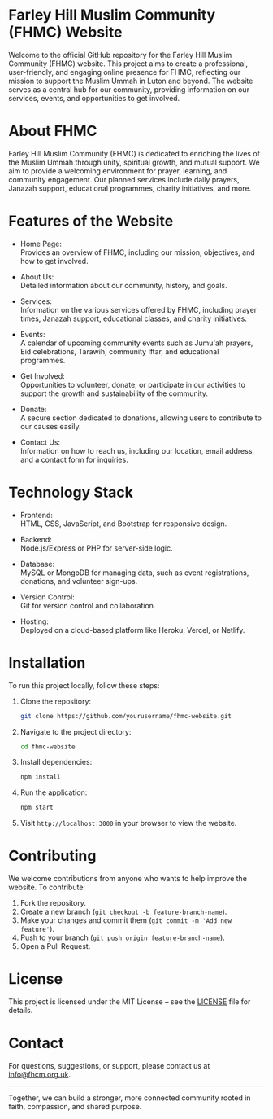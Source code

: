 # Farley Hill Muslim Community (FHMC) Website

Welcome to the official GitHub repository for the Farley Hill Muslim Community (FHMC) website. This project aims to create a professional, user-friendly, and engaging online presence for FHMC, reflecting our mission to support the Muslim Ummah in Luton and beyond. The website serves as a central hub for our community, providing information on our services, events, and opportunities to get involved.

# About FHMC

Farley Hill Muslim Community (FHMC) is dedicated to enriching the lives of the Muslim Ummah through unity, spiritual growth, and mutual support. We aim to provide a welcoming environment for prayer, learning, and community engagement. Our planned services include daily prayers, Janazah support, educational programmes, charity initiatives, and more.

# Features of the Website

- Home Page:  
  Provides an overview of FHMC, including our mission, objectives, and how to get involved.

- About Us:  
  Detailed information about our community, history, and goals.

- Services:  
  Information on the various services offered by FHMC, including prayer times, Janazah support, educational classes, and charity initiatives.

- Events:  
  A calendar of upcoming community events such as Jumu'ah prayers, Eid celebrations, Tarawih, community Iftar, and educational programmes.

- Get Involved:  
  Opportunities to volunteer, donate, or participate in our activities to support the growth and sustainability of the community.

- Donate:  
  A secure section dedicated to donations, allowing users to contribute to our causes easily.

- Contact Us:  
  Information on how to reach us, including our location, email address, and a contact form for inquiries.

# Technology Stack

- Frontend:  
  HTML, CSS, JavaScript, and Bootstrap for responsive design.

- Backend:  
  Node.js/Express or PHP for server-side logic.

- Database:  
  MySQL or MongoDB for managing data, such as event registrations, donations, and volunteer sign-ups.

- Version Control:  
  Git for version control and collaboration.

- Hosting:  
  Deployed on a cloud-based platform like Heroku, Vercel, or Netlify.

# Installation

To run this project locally, follow these steps:

1. Clone the repository:

   ```bash
   git clone https://github.com/yourusername/fhmc-website.git
   ```

2. Navigate to the project directory:

   ```bash
   cd fhmc-website
   ```

3. Install dependencies:

   ```bash
   npm install
   ```

4. Run the application:

   ```bash
   npm start
   ```

5. Visit `http://localhost:3000` in your browser to view the website.

# Contributing

We welcome contributions from anyone who wants to help improve the website. To contribute:

1. Fork the repository.
2. Create a new branch (`git checkout -b feature-branch-name`).
3. Make your changes and commit them (`git commit -m 'Add new feature'`).
4. Push to your branch (`git push origin feature-branch-name`).
5. Open a Pull Request.

# License

This project is licensed under the MIT License – see the [LICENSE](LICENSE) file for details.

# Contact

For questions, suggestions, or support, please contact us at [info@fhcm.org.uk](mailto:info@fhcm.org.uk).

---

Together, we can build a stronger, more connected community rooted in faith, compassion, and shared purpose.
